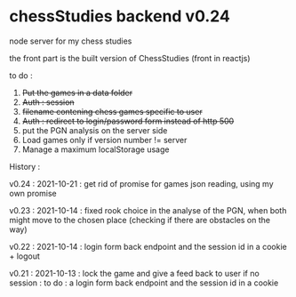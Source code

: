# chessStudies backend v0.24

node server for my chess studies
 
the front part is the built version of ChessStudies (front in reactjs)

to do :

1. ~~Put the games in a data folder~~
1. ~~Auth : session~~
1. ~~filename contening chess games specific to user~~
1. ~~Auth : redirect to login/password form instead of http 500~~
1. put the PGN analysis on the server side
1. Load games only if version number != server
1. Manage a maximum localStorage usage


History :

v0.24 : 2021-10-21 : get rid of promise for games json reading, using my own promise

v0.23 : 2021-10-14 : fixed rook choice in the analyse of the PGN, when both might move to the chosen place (checking if there are obstacles on the way)

v0.22 : 2021-10-14 : login form back endpoint and the session id in a cookie + logout

v0.21 : 2021-10-13 : lock the game and give a feed back to user if no session : to do : a login form back endpoint and the session id in a cookie



